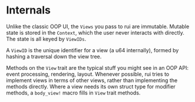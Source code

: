 # Internals

Unlike the classic OOP UI, the `Views` you pass to rui are immutable. Mutable state is stored in the `Context`, which the user never interacts with directly. The state is all keyed by `ViewIDs`.

A `ViewID` is the unique identifier for a view (a u64 internally), formed by hashing a traversal down the view tree.

Methods on the `View` trait are the typical stuff you might see in an OOP API: event processing, rendering, layout. Whenever possible, rui tries to implement views in terms of other views, rather than implementing the methods directly. Where a view needs its own struct type for modifier methods, a `body_view!` macro fills in `View` trait methods.